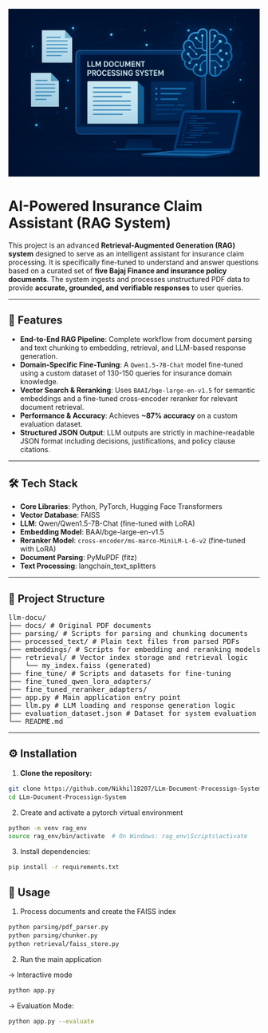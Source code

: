 ![Project Image](image.png)

# AI-Powered Insurance Claim Assistant (RAG System)

This project is an advanced **Retrieval-Augmented Generation (RAG) system** designed to serve as an intelligent assistant for insurance claim processing. It is specifically fine-tuned to understand and answer questions based on a curated set of **five Bajaj Finance and insurance policy documents**. The system ingests and processes unstructured PDF data to provide **accurate, grounded, and verifiable responses** to user queries.

---

## 🚀 Features

- **End-to-End RAG Pipeline**: Complete workflow from document parsing and text chunking to embedding, retrieval, and LLM-based response generation.  
- **Domain-Specific Fine-Tuning**: A `Qwen1.5-7B-Chat` model fine-tuned using a custom dataset of 130-150 queries for insurance domain knowledge.  
- **Vector Search & Reranking**: Uses `BAAI/bge-large-en-v1.5` for semantic embeddings and a fine-tuned cross-encoder reranker for relevant document retrieval.  
- **Performance & Accuracy**: Achieves **~87% accuracy** on a custom evaluation dataset.  
- **Structured JSON Output**: LLM outputs are strictly in machine-readable JSON format including decisions, justifications, and policy clause citations.  

---

## 🛠️ Tech Stack

- **Core Libraries**: Python, PyTorch, Hugging Face Transformers  
- **Vector Database**: FAISS  
- **LLM**: Qwen/Qwen1.5-7B-Chat (fine-tuned with LoRA)  
- **Embedding Model**: BAAI/bge-large-en-v1.5  
- **Reranker Model**: `cross-encoder/ms-marco-MiniLM-L-6-v2` (fine-tuned with LoRA)  
- **Document Parsing**: PyMuPDF (fitz)  
- **Text Processing**: langchain_text_splitters  

---

## 📂 Project Structure

<pre>
llm-docu/
├── docs/ # Original PDF documents
├── parsing/ # Scripts for parsing and chunking documents
├── processed_text/ # Plain text files from parsed PDFs
├── embeddings/ # Scripts for embedding and reranking models
├── retrieval/ # Vector index storage and retrieval logic
│   └── my_index.faiss (generated)
├── fine_tune/ # Scripts and datasets for fine-tuning
├── fine_tuned_qwen_lora_adapters/
├── fine_tuned_reranker_adapters/
├── app.py # Main application entry point
├── llm.py # LLM loading and response generation logic
├── evaluation_dataset.json # Dataset for system evaluation
└── README.md
</pre>

---

## ⚙️ Installation

1. **Clone the repository:**

```bash
git clone https://github.com/Nikhil18207/LLm-Document-Processign-System.git
cd LLm-Document-Processign-System

```

2. Create and activate a pytorch virtual environment
```bash
python -m venv rag_env
source rag_env/bin/activate  # On Windows: rag_env\Scripts\activate
```

3. Install dependencies:
```bash
pip install -r requirements.txt
```

## 🚀 Usage

1. Process documents and create the FAISS index
```bash
python parsing/pdf_parser.py
python parsing/chunker.py
python retrieval/faiss_store.py
```

2. Run the main application

-> Interactive mode
   ```bash
   python app.py
   ```
-> Evaluation Mode:
   ``` bash
python app.py --evaluate
```




